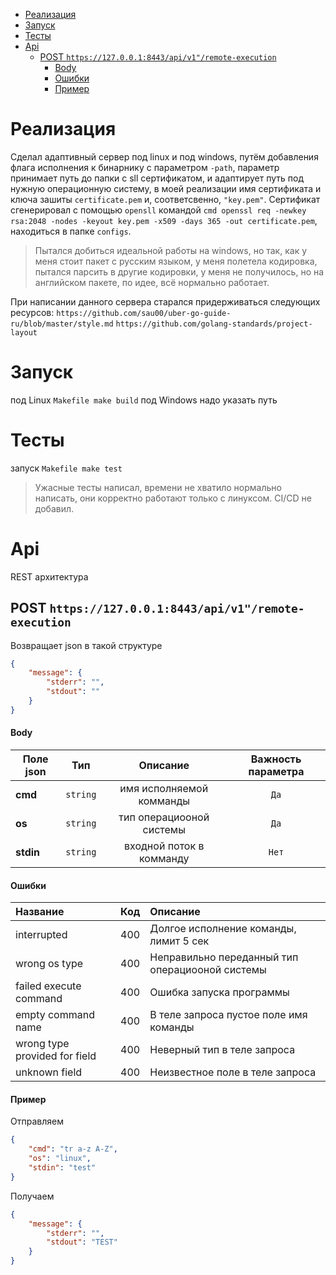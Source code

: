 
- [Реализация](#реализация)
- [Запуск](#запуск)
- [Тесты](#тесты)
- [Api](#api)
  - [POST `https://127.0.0.1:8443/api/v1"/remote-execution`](#post-https1270018443apiv1remote-execution)
      - [Body](#body)
      - [Ошибки](#ошибки)
      - [Пример](#пример)

# Реализация

Сделал адаптивный сервер под linux и под windows, путём добавления флага исполнения к бинарнику с параметром `-path`, параметр принимает путь до папки с sll сертификатом, и адаптирует путь под нужную операционную систему, в моей реализации имя сертификата и ключа зашиты `certificate.pem` и, соответсвенно, `"key.pem"`. Сертификат сгенерировал с помощью `opensll` командой ```cmd openssl req -newkey rsa:2048 -nodes -keyout key.pem -x509 -days 365 -out certificate.pem```, находиться в папке `configs`.

>Пытался добиться идеальной работы на windows, но так, как у меня стоит пакет с русским языком, у меня полетела кодировка, пытался парсить в другие кодировки, у меня не получилось, но на английском пакете, по идее, всё нормально работает.

При написании данного сервера старался  придерживаться следующих ресурсов:
`https://github.com/sau00/uber-go-guide-ru/blob/master/style.md`
`https://github.com/golang-standards/project-layout`

# Запуск

под Linux ```Makefile make build```
под Windows надо указать путь

# Тесты

запуск ```Makefile make test```
>Ужасные тесты написал, времени не хватило нормально написать, они корректно работают только с линуксом. CI/CD не добавил.

# Api

REST архитектура

## POST `https://127.0.0.1:8443/api/v1"/remote-execution`

Возвращает json в такой структуре

```json
{
    "message": {
        "stderr": "",
        "stdout": ""
    }
}

```

#### Body

| Полe json |   Тип    |         Описание         | Важность параметра |
| --------- | :------: | :----------------------: | :----------------: |
| **cmd**   | `string` | имя исполняемой комманды |        `Да`        |
| **os**    | `string` | тип операциооной системы |        `Да`        |
| **stdin** | `string` | входной поток в комманду |       `Нет`        |

#### Ошибки

| Название                      |  Код  | Описание                                         |
| :---------------------------- | :---: | :----------------------------------------------- |
| interrupted                   |  400  | Долгое исполнение команды, лимит 5 сек           |
| wrong os type                 |  400  | Неправильно переданный тип операциооной  системы |
| failed execute command        |  400  | Ошибка запуска программы                         |
| empty command name            |  400  | В теле запроса пустое поле имя команды           |
| wrong type provided for field |  400  | Неверный тип в теле запроса                      |
| unknown field                 |  400  | Неизвестное поле в теле запроса                  |

#### Пример

Отправляем

```json
{
    "cmd": "tr a-z A-Z", 
    "os": "linux",
    "stdin": "test"
}
```

Получаем

```json
{
    "message": {
        "stderr": "",
        "stdout": "TEST"
    }
}
```
